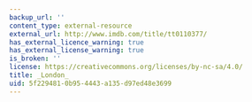 ```yaml
---
backup_url: ''
content_type: external-resource
external_url: http://www.imdb.com/title/tt0110377/
has_external_licence_warning: true
has_external_license_warning: true
is_broken: ''
license: https://creativecommons.org/licenses/by-nc-sa/4.0/
title: _London_
uid: 5f229481-0b95-4443-a135-d97ed48e3699
---
```

